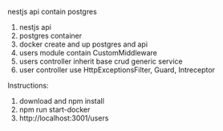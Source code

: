 nestjs api contain postgres
1. nestjs api
2. postgres container
3. docker create and up postgres and api
4. users module contain CustomMiddleware
5. users controller inherit base crud generic service
6. user controller use HttpExceptionsFilter, Guard, Intreceptor


Instructions:
1. download and npm install
2. npm run start-docker
3. http://localhost:3001/users
